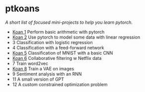 # ptkoans

*A short list of focused mini-projects to help you learn pytorch.*

- [Koan 1](https://github.com/tylerneylon/ptkoans/tree/master/koan_1) Perform basic arithmetic with pytorch
- [Koan 2](https://github.com/tylerneylon/ptkoans/tree/master/koan_2) Use pytorch to model some data with linear regression
- 3 Classification with logistic regression
- 4 Classification with a feed-forward network
- [Koan 5](https://github.com/tylerneylon/ptkoans/tree/master/koan_5) Classification of MNIST with a basic CNN
- [Koan 6](https://github.com/tylerneylon/ptkoans/tree/master/koan_6) Collaborative filtering w Netflix data
- 7 Train word2vec
- [Koan 8](https://github.com/tylerneylon/ptkoans/tree/master/koan_8) Train a VAE on images
- 9 Sentiment analysis with an RNN
- 11 A small version of GPT
- 12 A custom constrained optimization problem
